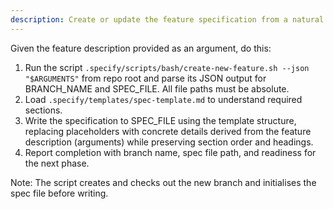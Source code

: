```yaml
---
description: Create or update the feature specification from a natural language feature description.
---
```


Given the feature description provided as an argument, do this:

1. Run the script `.specify/scripts/bash/create-new-feature.sh --json "$ARGUMENTS"` from repo root and parse its JSON output for BRANCH_NAME and SPEC_FILE. All file paths must be absolute.
2. Load `.specify/templates/spec-template.md` to understand required sections.
3. Write the specification to SPEC_FILE using the template structure, replacing placeholders with concrete details derived from the feature description (arguments) while preserving section order and headings.
4. Report completion with branch name, spec file path, and readiness for the next phase.

Note: The script creates and checks out the new branch and initialises the spec file before writing.
